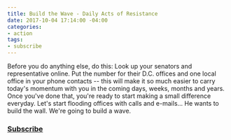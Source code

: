 ```yaml
---
title: Build the Wave - Daily Acts of Resistance
date: 2017-10-04 17:14:00 -04:00
categories:
- action
tags:
- subscribe
---
```


Before you do anything else, do this: Look up your senators and representative online. Put the number for their D.C. offices and one local office in your phone contacts -- this will make it so much easier to carry today's momentum with you in the coming days, weeks, months and years. Once you've done that, you're ready to start making a small difference everyday. Let's start flooding offices with calls and e-mails... He wants to build the wall. We're going to build a wave.

### [Subscribe](https://tinyletter.com/BuildTheWave)